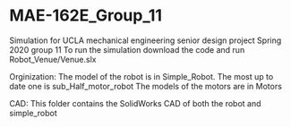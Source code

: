 # MAE-162E_Group_11
Simulation for UCLA mechanical engineering senior design project Spring 2020 group 11
To run the simulation download the code and run Robot_Venue/Venue.slx

Orginization:
The model of the robot is in Simple_Robot. The most up to date one is sub_Half_motor_robot
The models of the motors are in Motors

CAD:
This folder contains the SolidWorks CAD of both the robot and simple_robot

